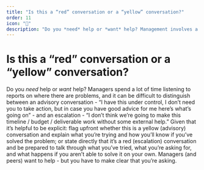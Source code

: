 ```yaml
---
title: "Is this a “red” conversation or a “yellow” conversation?"
order: 11
icon: "🚦"
description: "Do you *need* help or *want* help? Management involves a lot of problem triage, and it can be difficult to distinguish between an advisory conversation - “I have this under control and I don’t need action today, but in case you have good advice for me...” - and an escalation - “I don’t think we’re going to make this timeline / budget / deliverable work without help.” So be explicit: flag upfront whether this is a *yellow* (advisory) conversation, then explain what you’re trying and how you’ll know if it worked; or state directly that it’s a *red* (escalation) conversation, talking through what you’ve tried, what you’re asking for, and what happens if help doesn't arrive. Colleagues want to help - but you have to make clear that you’re asking."
---
```


# Is this a “red” conversation or a “yellow” conversation?

Do you *need* help or *want* help? Managers spend a lot of time listening to reports on where there are problems, and it can be difficult to distinguish between an advisory conversation - “I have this under control, I don’t need you to take action, but in case you have good advice for me here’s what’s going on” - and an escalation - “I don’t think we’re going to make this timeline / budget / deliverable work without some external help.” Given that it’s helpful to be explicit: flag upfront whether this is a yellow (advisory) conversation and explain what you’re trying and how you’ll know if you’ve solved the problem; or state directly that it’s a red (escalation) conversation and be prepared to talk through what you’ve tried, what you’re asking for, and what happens if you aren’t able to solve it on your own. Managers (and peers) want to help - but you have to make clear that you’re asking.